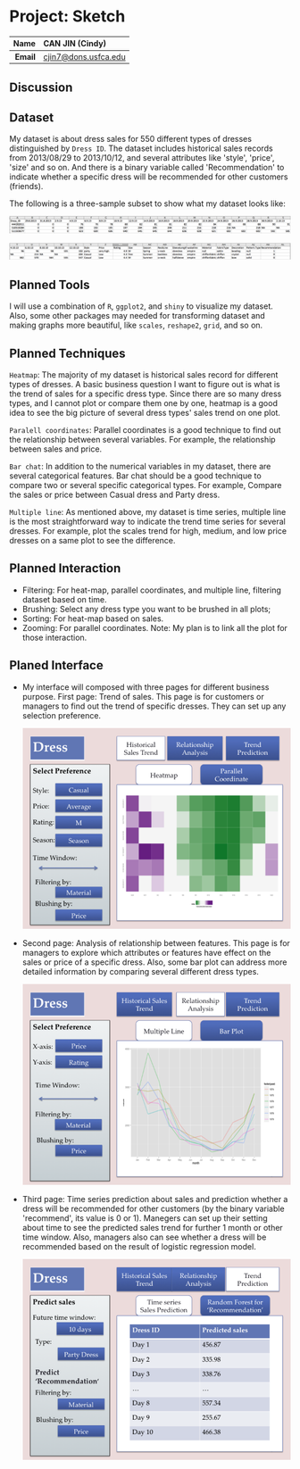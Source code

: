 Project: Sketch
==============================

| **Name**  | CAN JIN (Cindy) |
|----------:|:-------------|
| **Email** | cjin7@dons.usfca.edu |

## Discussion ##


## Dataset ##
My dataset is about dress sales for 550 different types of dresses distinguished by `Dress ID`. The dataset includes
historical sales records from 2013/08/29 to 2013/10/12, and several attributes like 'style', 'price', 'size' and so on.
And there is a binary variable called 'Recommendation' to indicate whether a specific dress will be recommended for other
customers (friends).

The following is a three-sample subset to show what my dataset looks like:

![IMAGE](sample1.png)

![IMAGE](sample2.png)


## Planned Tools ##
I will use a combination of `R`, `ggplot2`, and `shiny` to visualize my dataset.
Also, some other packages may needed for transforming dataset and making graphs more beautiful,
like `scales`, `reshape2`, `grid`, and so on.

## Planned Techniques ##

`Heatmap`: The majority of my dataset is historical sales record for different types of dresses. A basic business 
question I want to figure out is what is the trend of sales for a specific dress type. Since there are so many 
dress types, and I cannot plot or compare them one by one, heatmap is a good idea to see the big picture of several dress types' 
sales trend on one plot.

`Paralell coordinates`: Parallel coordinates is a good technique to find out 
the relationship between several variables. For example, the relationship between sales and price.

`Bar chat`: In addition to the numerical variables in my dataset, there are several categorical features. 
Bar chat should be a good technique to compare two or several specific categorical types. For example,
Compare the sales or price between Casual dress and Party dress.

`Multiple line`:  As mentioned above, my dataset is time series, multiple line is the most straightforward way 
to indicate the trend time series for several dresses. For example, plot the scales trend for high, medium, and low 
price dresses on a same plot to see the difference.

## Planned Interaction ##
* Filtering: For heat-map, parallel coordinates, and multiple line, filtering dataset based on time.
* Brushing: Select any dress type you want to be brushed in all plots;
* Sorting: For heat-map based on sales.
* Zooming: For parallel coordinates.
  Note: My plan is to link all the plot for those interaction.
   
## Planed Interface ##

* My interface will composed with three pages for different business purpose.
  First page: Trend of sales. This page is for customers or managers to find out the trend of specific dresses.
  They can set up any selection preference.
  
  ![IMAGE](cindy1.png)
 
* Second page: Analysis of relationship between features. This page is for managers to explore which attributes or features have
  effect on the sales or price of a specific dress. Also, some bar plot can address more detailed information by comparing several 
  different dress types.
 
   ![IMAGE](cindy2.png)
 
* Third page: Time series prediction about sales and prediction whether a dress will be recommended for other customers (by the binary 
variable 'recommend', its value is 0 or 1). Manegers can set up their setting about time to see the predicted sales trend for further 
1 month or other time window. Also, managers also can see whether a dress will be recommended based on the result of logistic regression model.

   ![IMAGE](cindy3.png)








